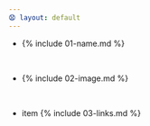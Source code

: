 ```yaml
---
😧 layout: default
---
```


- {% include 01-name.md %}

<br>

* {% include 02-image.md %}

<br>

- item {% include 03-links.md %}
